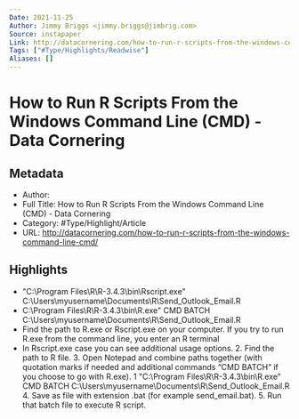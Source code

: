 ```yaml
---
Date: 2021-11-25
Author: Jimmy Briggs <jimmy.briggs@jimbrig.com>
Source: instapaper
Link: http://datacornering.com/how-to-run-r-scripts-from-the-windows-command-line-cmd/
Tags: ["#Type/Highlights/Readwise"]
Aliases: []
---
```

# How to Run R Scripts From the Windows Command Line (CMD) - Data Cornering

## Metadata
- Author: 
- Full Title: How to Run R Scripts From the Windows Command Line (CMD) - Data Cornering
- Category: #Type/Highlight/Article
- URL: http://datacornering.com/how-to-run-r-scripts-from-the-windows-command-line-cmd/

## Highlights
- "C:\Program Files\R\R-3.4.3\bin\Rscript.exe" C:\Users\myusername\Documents\R\Send_Outlook_Email.R
- C:\Program Files\R\R-3.4.3\bin\R.exe" CMD BATCH C:\Users\myusername\Documents\R\Send_Outlook_Email.R
- Find the path to R.exe or Rscript.exe on your computer. If you try to run R.exe from the command line, you enter an R terminal
- In Rscript.exe case you can see additional usage options.
  2. Find the path to R file.
  3. Open Notepad and combine paths together (with quotation marks if needed and additional commands “CMD BATCH” if you choose to go with R.exe).
  1
  "C:\Program Files\R\R-3.4.3\bin\R.exe" CMD BATCH C:\Users\myusername\Documents\R\Send_Outlook_Email.R
  4. Save as file with extension .bat (for example send_email.bat).
  5. Run that batch file to execute R script.
